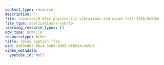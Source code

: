 ```yaml
---
content_type: resource
description: ''
file: /courses/8-03sc-physics-iii-vibrations-and-waves-fall-2016/8d69e86496c45eb094939fb584cde5e6_I0YACDaY-ww.vtt
file_type: application/x-subrip
learning_resource_types: []
ocw_type: OCWFile
resourcetype: Other
title: 3play caption file
uid: 8d69e864-96c4-5eb0-9493-9fb584cde5e6
video_metadata:
  youtube_id: null
---
```

